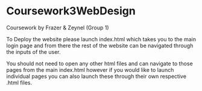 # Coursework3WebDesign

Coursework by Frazer & Zeynel (Group 1)

To Deploy the website please launch index.html which takes you to the main login page and from there the rest of the website can be navigated through the inputs of the user.

You should not need to open any other html files and can navigate to those pages from the main index.html however if you would like to launch individual pages you can also launch these through their own respective .html files.